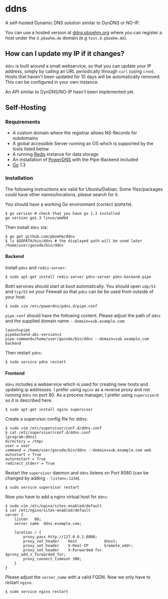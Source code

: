 ddns
====

A self-hosted Dynamic DNS solution similar to DynDNS or NO-IP.

You can use a hosted version at [ddns.pboehm.org](http://ddns.pboehm.org/) where you can register a host under the `d.pboehm.de` domain (e.g `test.d.pboehm.de`).

## How can I update my IP if it changes?

`ddns` is built around a small webservice, so that you can update your IP address, simply by calling an URL periodically through `curl` (using `cron`). Hosts that haven't been updated for 10 days will be automatically removed. This can be configured in your own instance.

An API similar to DynDNS/NO-IP hasn't been implemented yet.

## Self-Hosting

### Requirements

* A custom domain where the registrar allows NS-Records for subdomains
* A global accessible Server running an OS which is supported by the tools listed below
* A running [Redis](http://redis.io) instance for data storage
* An installation of [PowerDNS](https://www.powerdns.com/) with the Pipe-Backend included
* [Go](http://golang.org/) 1.3

### Installation

The following instructions are valid for Ubuntu/Debian. Some files/packages
could have other names/locations, please search for it.

You should have a working Go environment (correct `$GOPATH`).

    $ go version # check that you have go 1.3 installed
    go version go1.3 linux/amd64

Then install `ddns` via:

    $ go get github.com/pboehm/ddns
    $ ls $GOPATH/bin/ddns # the displayed path will be used later
    /home/user/gocode/bin/ddns

#### Backend

Install `pdns` and `redis-server`:

    $ sudo apt-get install redis-server pdns-server pdns-backend-pipe

Both services should start at boot automatically. You should open `udp/53` and
`tcp/53` on your Firewall so that `pdns` can be be used from outside of your
host.

    $ sudo vim /etc/powerdns/pdns.d/pipe.conf

`pipe.conf` should have the following content. Please adjust the path of `ddns`
and the supplied domain name `--domain=sub.example.com`:

    launch=pipe
    pipebackend-abi-version=1
    pipe-command=/home/user/gocode/bin/ddns --domain=sub.example.com backend

Then restart `pdns`:

    $ sudo service pdns restart

#### Frontend

`ddns` includes a webservice which is used for creating new hosts and updating
ip addresses. I prefer using `nginx` as a reverse proxy and not running `ddns`
on port 80. As a process manager, I prefer using `supervisord` so it is
described here.

    $ sudo apt-get install nginx supervisor

Create a supervisor config file for ddns:

    $ sudo vim /etc/supervisor/conf.d/ddns.conf
    $ cat /etc/supervisor/conf.d/ddns.conf
    [program:ddns]
    directory = /tmp/
    user = user
    command = /home/user/gocode/bin/ddns --domain=sub.example.com web
    autostart = True
    autorestart = True
    redirect_stderr = True

Restart the `supervisor` daemon and `ddns` listens on Port 8080 (can be
changed by adding `--listen=:1234`).

    $ sudo service supervisor restart

Now you have to add a nginx virtual host for `ddns`:

    $ sudo vim /etc/nginx/sites-enabled/default
    $ cat /etc/nginx/sites-enabled/default
    server {
        listen   80;
        server_name  ddns.example.com;

        location / {
            proxy_pass http://127.0.0.1:8080;
            proxy_set_header    Host            $host;
            proxy_set_header    X-Real-IP       $remote_addr;
            proxy_set_header    X-Forwarded-for $proxy_add_x_forwarded_for;
            proxy_connect_timeout 300;
        }
    }

Please adjust the `server_name` with a valid FQDN. Now we only have to restart
`nginx`:

    $ sudo service nginx restart
